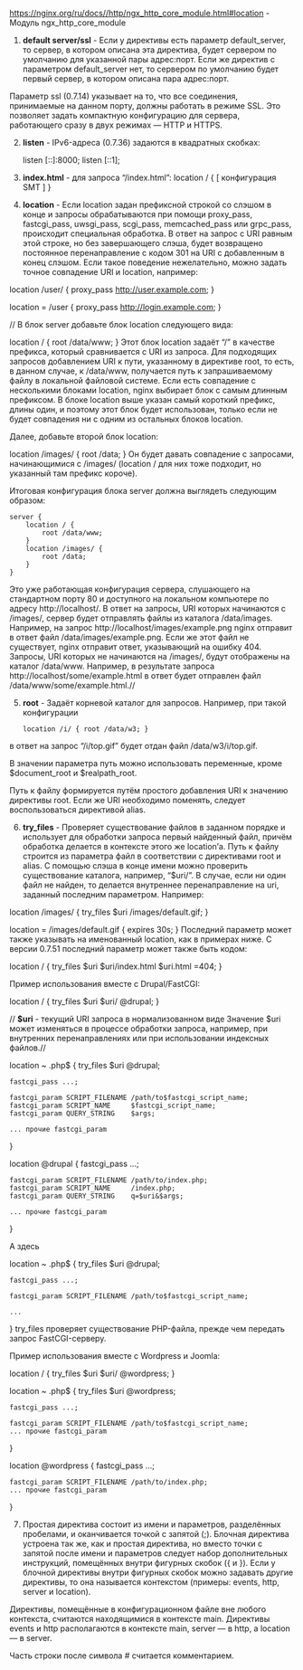https://nginx.org/ru/docs//http/ngx_http_core_module.html#location - Модуль ngx_http_core_module

1) **default server/ssl** - Если у директивы есть параметр default_server, то сервер, в котором описана эта директива, будет сервером по умолчанию для указанной пары адрес:порт. Если же директив с параметром default_server нет, то сервером по умолчанию будет первый сервер, в котором описана пара адрес:порт.

Параметр ssl (0.7.14) указывает на то, что все соединения, принимаемые на данном порту, должны работать в режиме SSL. Это позволяет задать компактную конфигурацию для сервера, работающего сразу в двух режимах — HTTP и HTTPS.

2) **listen** - IPv6-адреса (0.7.36) задаются в квадратных скобках:

	listen [::]:8000;
	listen [::1];

3) **index.html** - для запроса “/index.html”:
location / {
    [ конфигурация SMT ]
}

4) **location** -  Если location задан префиксной строкой со слэшом в конце и запросы обрабатываются при помощи proxy_pass, fastcgi_pass, uwsgi_pass, scgi_pass, memcached_pass или grpc_pass, происходит специальная обработка. В ответ на запрос с URI равным этой строке, но без завершающего слэша, будет возвращено постоянное перенаправление с кодом 301 на URI с добавленным в конец слэшом. Если такое поведение нежелательно, можно задать точное совпадение URI и location, например:

location /user/ {
    proxy_pass http://user.example.com;
}

location = /user {
    proxy_pass http://login.example.com;
}

// В блок server добавьте блок location следующего вида:

location / {
    root /data/www;
}
Этот блок location задаёт “/” в качестве префикса, который сравнивается с URI из запроса. Для подходящих запросов добавлением URI к пути, указанному в директиве root, то есть, в данном случае, к /data/www, получается путь к запрашиваемому файлу в локальной файловой системе. Если есть совпадение с несколькими блоками location, nginx выбирает блок с самым длинным префиксом. В блоке location выше указан самый короткий префикс, длины один, и поэтому этот блок будет использован, только если не будет совпадения ни с одним из остальных блоков location.

Далее, добавьте второй блок location:

location /images/ {
    root /data;
}
Он будет давать совпадение с запросами, начинающимися с /images/ (location / для них тоже подходит, но указанный там префикс короче).

Итоговая конфигурация блока server должна выглядеть следующим образом:

	server {
		location / {
			root /data/www;
	 	}
	  	location /images/ {
			root /data;
		}
	}

Это уже работающая конфигурация сервера, слушающего на стандартном порту 80 и доступного на локальном компьютере по адресу http://localhost/. В ответ на запросы, URI которых начинаются с /images/, сервер будет отправлять файлы из каталога /data/images. Например, на запрос http://localhost/images/example.png nginx отправит в ответ файл /data/images/example.png. Если же этот файл не существует, nginx отправит ответ, указывающий на ошибку 404. Запросы, URI которых не начинаются на /images/, будут отображены на каталог /data/www. Например, в результате запроса http://localhost/some/example.html в ответ будет отправлен файл /data/www/some/example.html.//



5) **root** - Задаёт корневой каталог для запросов. Например, при такой конфигурации

	`location /i/ {
		root /data/w3;
	}`
	
в ответ на запрос “/i/top.gif” будет отдан файл /data/w3/i/top.gif.

В значении параметра путь можно использовать переменные, кроме $document_root и $realpath_root.

Путь к файлу формируется путём простого добавления URI к значению директивы root. Если же URI необходимо поменять, следует воспользоваться директивой alias.

6) **try_files** - Проверяет существование файлов в заданном порядке и использует для обработки запроса первый найденный файл, причём обработка делается в контексте этого же location’а. Путь к файлу строится из параметра файл в соответствии с директивами root и alias. С помощью слэша в конце имени можно проверить существование каталога, например, “$uri/”. В случае, если ни один файл не найден, то делается внутреннее перенаправление на uri, заданный последним параметром. Например:

location /images/ {
    try_files $uri /images/default.gif;
}

location = /images/default.gif {
    expires 30s;
}
Последний параметр может также указывать на именованный location, как в примерах ниже. С версии 0.7.51 последний параметр может также быть кодом:

location / {
    try_files $uri $uri/index.html $uri.html =404;
}

Пример использования вместе с Drupal/FastCGI:

location / {
    try_files $uri $uri/ @drupal;
}

// **$uri** - текущий URI запроса в нормализованном виде
Значение $uri может изменяться в процессе обработки запроса, например, при внутренних перенаправлениях или при использовании индексных файлов.//

location ~ \.php$ {
    try_files $uri @drupal;

    fastcgi_pass ...;

    fastcgi_param SCRIPT_FILENAME /path/to$fastcgi_script_name;
    fastcgi_param SCRIPT_NAME     $fastcgi_script_name;
    fastcgi_param QUERY_STRING    $args;

    ... прочие fastcgi_param
}

location @drupal {
    fastcgi_pass ...;

    fastcgi_param SCRIPT_FILENAME /path/to/index.php;
    fastcgi_param SCRIPT_NAME     /index.php;
    fastcgi_param QUERY_STRING    q=$uri&$args;

    ... прочие fastcgi_param
}

А здесь

location ~ \.php$ {
    try_files $uri @drupal;

    fastcgi_pass ...;

    fastcgi_param SCRIPT_FILENAME /path/to$fastcgi_script_name;

    ...
}
try_files проверяет существование PHP-файла, прежде чем передать запрос FastCGI-серверу.

Пример использования вместе с Wordpress и Joomla:

location / {
    try_files $uri $uri/ @wordpress;
}

location ~ \.php$ {
    try_files $uri @wordpress;

    fastcgi_pass ...;

    fastcgi_param SCRIPT_FILENAME /path/to$fastcgi_script_name;
    ... прочие fastcgi_param
}

location @wordpress {
    fastcgi_pass ...;

    fastcgi_param SCRIPT_FILENAME /path/to/index.php;
    ... прочие fastcgi_param
}

7) Простая директива состоит из имени и параметров, разделённых пробелами, и оканчивается точкой с запятой (;). Блочная директива устроена так же, как и простая директива, но вместо точки с запятой после имени и параметров следует набор дополнительных инструкций, помещённых внутри фигурных скобок ({ и }). Если у блочной директивы внутри фигурных скобок можно задавать другие директивы, то она называется контекстом (примеры: events, http, server и location).

Директивы, помещённые в конфигурационном файле вне любого контекста, считаются находящимися в контексте main. Директивы events и http располагаются в контексте main, server — в http, а location — в server.

Часть строки после символа # считается комментарием.
